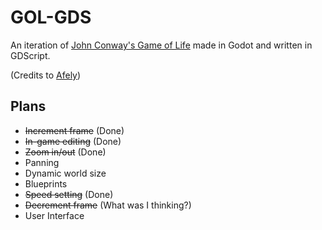 # GOL-GDS

An iteration of [John Conway's Game of Life](https://en.wikipedia.org/wiki/Conway%27s_Game_of_Life) made in Godot and written in GDScript. 

(Credits to [Afely](https://youtu.be/fJrLBhEkdTw?si=B80ZHNgxD1VsRUxw))

## Plans
- ~~Increment frame~~ (Done)
- ~~In-game editing~~ (Done)
- ~~Zoom in/out~~ (Done)
- Panning
- Dynamic world size
- Blueprints
- ~~Speed setting~~ (Done)
- ~~Decrement frame~~ (What was I thinking?)
- User Interface